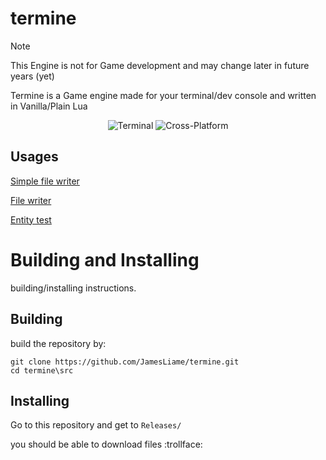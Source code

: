 # termine

> [!NOTE]
> This Engine is not for Game development and may change later in future years (yet)

Termine is a Game engine made for your terminal/dev console and written in Vanilla/Plain Lua

<div align="center">

![Terminal](https://badgen.net/badge/Cross/Terminal/grey?icon=terminal)
![Cross-Platform](https://badgen.net/badge/Cross/platform/green?icon=sourcegraph)

</div>

## Usages

[Simple file writer](https://github.com/JamesLiame/termine/blob/v0.beta.1.0/examples/helloworld.lua)

[File writer](https://github.com/JamesLiame/termine/blob/v0.beta.1.0/examples/filewriter.lua)

[Entity test](https://github.com/JamesLiame/termine/blob/v0.beta.1.0/examples/entitytest.lua)

# Building and Installing

building/installing instructions.

## Building

build the repository by:

```batch
git clone https://github.com/JamesLiame/termine.git
cd termine\src
```

## Installing

Go to this repository and get to `Releases/`

you should be able to download files :trollface:
